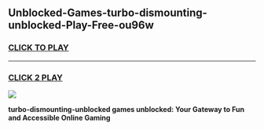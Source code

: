 
## Unblocked-Games-turbo-dismounting-unblocked-Play-Free-ou96w
<h3>
<a href="https://premium76.site?title=turbo-dismounting-unblocked&ref=19M">CLICK TO PLAY</a></h3>
<hr>

<h3>
<a href="https://premium76.site?title=turbo-dismounting-unblocked&ref=19M">CLICK 2 PLAY</a>
  
</h3>

<a href="https://premium76.site?title=turbo-dismounting-unblocked&ref=19M"><img src="https://clearcache.store/games.png"></a>


**turbo-dismounting-unblocked games unblocked: Your Gateway to Fun and Accessible Online Gaming**
